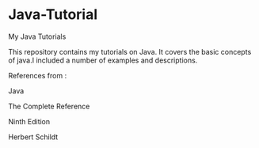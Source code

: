 # Java-Tutorial
My Java Tutorials

This repository contains my tutorials on Java.
It covers the basic concepts of java.I included a number of examples and descriptions.

References from : 

  Java
  
  The Complete Reference
  
  Ninth Edition

  Herbert Schildt
